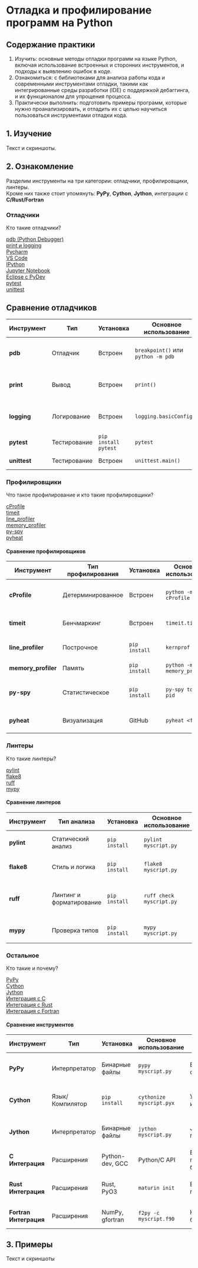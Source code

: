 # Отладка и профилирование программ на Python

## Содержание практики

1. Изучить: основные методы отладки программ на языке Python, включая использование встроенных и сторонних инструментов, и подходы к выявлению ошибок в коде.
2. Ознакомиться: с библиотеками для анализа работы кода и современными инструментами отладки, такими как интегрированные среды разработки (IDE) с поддержкой дебаггинга, и их функционалом для упрощения процесса.
3. Практически выполнить: подготовить примеры программ, которые нужно проанализировать, и отладить их с целью научиться пользоваться инструментами отладки кода. 


## 1. Изучение

Текст и скриншоты.

## 2. Ознакомление

Разделим инструменты на три категории: отладчики, профилировщики, линтеры. \
Кроме них также стоит упомянуть: **PyPy**, **Cython**, **Jython**, интеграции с **C/Rust/Fortran** 

### Отладчики

Кто такие отладчики?

[pdb (Python Debugger)](./debuggers/pdb.md) \
[print и logging](./debuggers/print-logging.md) \
[Pycharm](./debuggers/pycharm.md) \
[VS Code](./debuggers/vscode.md) \
[IPython](./debuggers/ipython.md) \
[Jupyter Notebook](./debuggers/jupyter-notebook.md) \
[Eclipse с PyDev](./debuggers/eclipse-pydev.md) \
[pytest](./debuggers/pytest.md) \
[unittest](./debuggers/unittest.md)

## Сравнение отладчиков

| Инструмент   | Тип          | Установка            | Основное использование             | Преимущества                  | Ограничения                                    |
|--------------|--------------|----------------------|------------------------------------|-------------------------------|------------------------------------------------|
| **pdb**      | Отладчик     | Встроен              | `breakpoint()` или `python -m pdb` | Простота, постмортем отладка  | Ограниченная документация, неудобный интерфейс |
| **print**    | Вывод        | Встроен              | `print()`                          | Простота, быстрота            | Не структурирован, загромождает вывод          |
| **logging**  | Логирование  | Встроен              | `logging.basicConfig()`            | Структурированность, гибкость | Сложная настройка, дублирование сообщений      |
| **pytest**   | Тестирование | `pip install pytest` | `pytest`                           | Детальный анализ, плагины     | Проблемы изоляции тестов                       |
| **unittest** | Тестирование | Встроен              | `unittest.main()`                  | Автоматизация, фикстуры       | Сложность параллелизации                       |

### Профилировщики

Что такое профилирование и кто такие профилировщики?

[cProfile](./profilers/cProfile.md) \
[timeit](./profilers/timeit.md) \
[line_profiler](./profilers/line_profiler.md) \
[memory_profiler](./profilers/memory_profiler.md) \
[py-spy](./profilers/py-spy.md) \
[pyheat](./profilers/pyheat.md)

#### Сравнение профилировщиков

| Инструмент          | Тип профилирования | Установка     | Основное использование      | Преимущества                      | Ограничения                        |
|---------------------|--------------------|---------------|-----------------------------|-----------------------------------|------------------------------------|
| **cProfile**        | Детерминированное  | Встроен       | `python -m cProfile`        | Высокая точность, низкий расход   | Только функции, сложный вывод      |
| **timeit**          | Бенчмаркинг        | Встроен       | `timeit.timeit()`           | Простота, точность для фрагментов | Не для больших программ            |
| **line_profiler**   | Построчное         | `pip install` | `kernprof -l`               | Детальный анализ строк            | Требует настройки, выше расход     |
| **memory_profiler** | Память             | `pip install` | `python -m memory_profiler` | Выявление утечек памяти           | Замедляет выполнение               |
| **py-spy**          | Статистическое     | `pip install` | `py-spy top --pid`          | Низкий расход, продакшен          | Может пропустить редкие события    |
| **pyheat**          | Визуализация       | GitHub        | `pyheat <file>`             | Интуитивная тепловая карта        | Менее поддерживаем, ограничен      |

### Линтеры

Кто такие линтеры?

[pylint](./linters/pylint.md) \
[flake8](./linters/flake8.md) \
[ruff](./linters/ruff.md) \
[mypy](./linters/mypy.md)

#### Сравнение линтеров

| Инструмент | Тип анализа              | Установка     | Основное использование   | Преимущества                               | Ограничения                    |
|------------|--------------------------|---------------|--------------------------|--------------------------------------------|--------------------------------|
| **pylint** | Статический анализ       | `pip install` | `pylint myscript.py`     | Глубокий анализ, плагины                   | Медленный, ложные срабатывания |
| **flake8** | Стиль и логика           | `pip install` | `flake8 myscript.py`     | Быстрый, гибкий, плагины                   | Менее глубокий анализ          |
| **ruff**   | Линтинг и форматирование | `pip install` | `ruff check myscript.py` | Очень быстрый, заменяет многие инструменты | Новый, меньше плагинов         |
| **mypy**   | Проверка типов           | `pip install` | `mypy myscript.py`       | Выявляет ошибки типов, gradual typing      | Требует аннотаций типов        |


### Остальное

Кто такие и почему?

[PyPy](./other/pypy.md) \
[Cython](./other/cython.md) \
[Jython](./other/jython.md) \
[Интеграция с C](./other/c.md) \
[Интеграция с Rust](./other/rust.md) \
[Интеграция с Fortran](./other/fortran.md)

#### Сравнение инструментов

| Инструмент             | Тип             | Установка       | Основное использование   | Преимущества                            | Ограничения                              |
|------------------------|-----------------|-----------------|--------------------------|-----------------------------------------|------------------------------------------|
| **PyPy**               | Интерпретатор   | Бинарные файлы  | `pypy myscript.py`       | Быстрее CPython, совместимость          | Ограниченная поддержка C-расширений      |
| **Cython**             | Язык/Компилятор | `pip install`   | `cythonize myscript.pyx` | Ускорение до 1000x, C-интеграция        | Требует компиляции, сложность типов      |
| **Jython**             | Интерпретатор   | Бинарные файлы  | `jython myscript.py`     | Java-интеграция, платформонезависимость | Только Python 2, ограниченные библиотеки |
| **C Интеграция**       | Расширения      | Python-dev, GCC | Python/C API             | Высокая производительность, библиотеки  | Сложность, отладка                       |
| **Rust Интеграция**    | Расширения      | Rust, PyO3      | `maturin init`           | Безопасность, производительность        | Крутой learning curve, размер файлов     |
| **Fortran Интеграция** | Расширения      | NumPy, gfortran | `f2py -c myscript.f90`   | Научные вычисления, библиотеки          | Сложный синтаксис, отладка               |


## 3. Примеры

Текст и скриншоты
